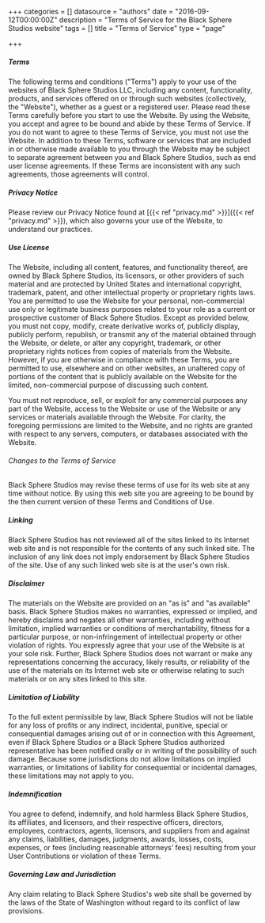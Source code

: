 +++
categories = []
datasource = "authors"
date = "2016-09-12T00:00:00Z"
description = "Terms of Service for the Black Sphere Studios website"
tags = []
title = "Terms of Service"
type = "page"

+++
##### Terms
The following terms and conditions ("Terms") apply to your use of the websites of Black Sphere Studios LLC, including any content, functionality, products, and services offered on or through such websites (collectively, the "Website"), whether as a guest or a registered user. Please read these Terms carefully before you start to use the Website. By using the Website, you accept and agree to be bound and abide by these Terms of Service. If you do not want to agree to these Terms of Service, you must not use the Website. In addition to these Terms, software or services that are included in or otherwise made available to you through the Website may be subject to separate agreement between you and Black Sphere Studios, such as end user license agreements. If these Terms are inconsistent with any such agreements, those agreements will control.

##### Privacy Notice
Please review our Privacy Notice found at [{{< ref "privacy.md" >}}]({{< ref "privacy.md" >}}), which also governs your use of the Website, to understand our practices.

##### Use License
The Website, including all content, features, and functionality thereof, are owned by Black Sphere Studios, its licensors, or other providers of such material and are protected by United States and international copyright, trademark, patent, and other intellectual property or proprietary rights laws.
You are permitted to use the Website for your personal, non-commercial use only or legitimate business purposes related to your role as a current or prospective customer of Black Sphere Studios. Except as provided below, you must not copy, modify, create derivative works of, publicly display, publicly perform, republish, or transmit any of the material obtained through the Website, or delete, or alter any copyright, trademark, or other proprietary rights notices from copies of materials from the Website. However, if you are otherwise in compliance with these Terms, you are permitted to use, elsewhere and on other websites, an unaltered copy of portions of the content that is publicly available on the Website for the limited, non-commercial purpose of discussing such content.

You must not reproduce, sell, or exploit for any commercial purposes any part of the Website, access to the Website or use of the Website or any services or materials available through the Website. For clarity, the foregoing permissions are limited to the Website, and no rights are granted with respect to any servers, computers, or databases associated with the Website.

###### Changes to the Terms of Service
Black Sphere Studios may revise these terms of use for its web site at any time without notice. By using this web site you are agreeing to be bound by the then current version of these Terms and Conditions of Use.

##### Linking
Black Sphere Studios has not reviewed all of the sites linked to its Internet web site and is not responsible for the contents of any such linked site. The inclusion of any link does not imply endorsement by Black Sphere Studios of the site. Use of any such linked web site is at the user's own risk.

##### Disclaimer

The materials on the Website are provided on an "as is" and "as available" basis. Black Sphere Studios makes no warranties, expressed or implied, and hereby disclaims and negates all other warranties, including without limitation, implied warranties or conditions of merchantability, fitness for a particular purpose, or non-infringement of intellectual property or other violation of rights. You expressly agree that your use of the Website is at your sole risk. Further, Black Sphere Studios does not warrant or make any representations concerning the accuracy, likely results, or reliability of the use of the materials on its Internet web site or otherwise relating to such materials or on any sites linked to this site. 

##### Limitation of Liability
To the full extent permissible by law, Black Sphere Studios will not be liable for any loss of profits or any indirect, incidental, punitive, special or consequential damages arising out of or in connection with this Agreement, even if Black Sphere Studios or a Black Sphere Studios authorized representative has been notified orally or in writing of the possibility of such damage. Because some jurisdictions do not allow limitations on implied warranties, or limitations of liability for consequential or incidental damages, these limitations may not apply to you.

##### Indemnification
You agree to defend, indemnify, and hold harmless Black Sphere Studios, its affiliates, and licensors, and their respective officers, directors, employees, contractors, agents, licensors, and suppliers from and against any claims, liabilities, damages, judgments, awards, losses, costs, expenses, or fees (including reasonable attorneys’ fees) resulting from your User Contributions or violation of these Terms.

##### Governing Law and Jurisdiction
Any claim relating to Black Sphere Studios's web site shall be governed by the laws of the State of Washington without regard to its conflict of law provisions.